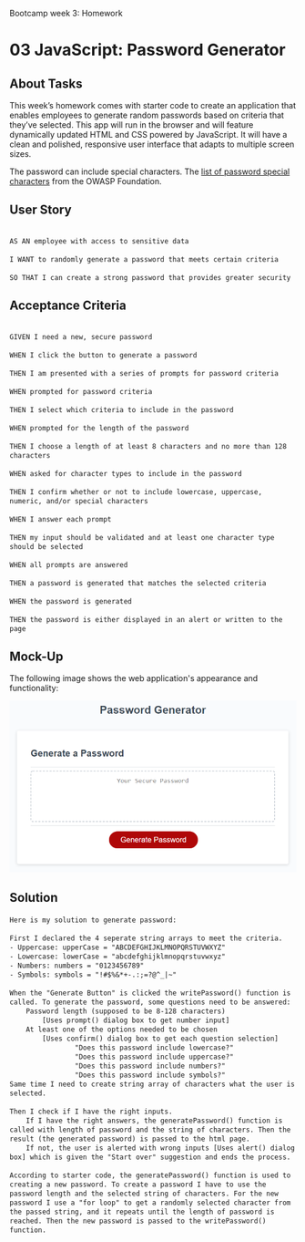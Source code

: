 Bootcamp week 3: Homework

  

# 03 JavaScript: Password Generator

  

## About Tasks

  

This week’s homework comes with starter code to create an application that enables employees to generate random passwords based on criteria that they’ve selected. This app will run in the browser and will feature dynamically updated HTML and CSS powered by JavaScript. It will have a clean and polished, responsive user interface that adapts to multiple screen sizes.

  

The password can include special characters.  The [list of password special characters](https://www.owasp.org/index.php/Password_special_characters) from the OWASP Foundation.

  

## User Story

  

```

AS AN employee with access to sensitive data

I WANT to randomly generate a password that meets certain criteria

SO THAT I can create a strong password that provides greater security

```

  

## Acceptance Criteria

  

```

GIVEN I need a new, secure password

WHEN I click the button to generate a password

THEN I am presented with a series of prompts for password criteria

WHEN prompted for password criteria

THEN I select which criteria to include in the password

WHEN prompted for the length of the password

THEN I choose a length of at least 8 characters and no more than 128 characters

WHEN asked for character types to include in the password

THEN I confirm whether or not to include lowercase, uppercase, numeric, and/or special characters

WHEN I answer each prompt

THEN my input should be validated and at least one character type should be selected

WHEN all prompts are answered

THEN a password is generated that matches the selected criteria

WHEN the password is generated

THEN the password is either displayed in an alert or written to the page

```

  

## Mock-Up

  

The following image shows the web application's appearance and functionality:

  

![The Password Generator application displays a red button to "Generate Password".](./Assets/03-javascript-homework-demo.png)

  

## Solution

```
Here is my solution to generate password: 

First I declared the 4 seperate string arrays to meet the criteria. 
- Uppercase: upperCase = "ABCDEFGHIJKLMNOPQRSTUVWXYZ"
- Lowercase: lowerCase = "abcdefghijklmnopqrstuvwxyz"
- Numbers: numbers = "0123456789"
- Symbols: symbols = "!#$%&*+-.:;=?@^_|~"

When the "Generate Button" is clicked the writePassword() function is called. To generate the password, some questions need to be answered:
	Password length (supposed to be 8-128 characters) 
		[Uses prompt() dialog box to get number input] 
	At least one of the options needed to be chosen 
		[Uses confirm() dialog box to get each question selection] 
				"Does this password include lowercase?" 
				"Does this password include uppercase?" 
				"Does this password include numbers?" 
				"Does this password include symbols?" 
Same time I need to create string array of characters what the user is selected. 

Then I check if I have the right inputs. 
	If I have the right answers, the generatePassword() function is called with length of password and the string of characters. Then the result (the generated password) is passed to the html page. 
	If not, the user is alerted with wrong inputs [Uses alert() dialog box] which is given the "Start over" suggestion and ends the process. 

According to starter code, the generatePassword() function is used to creating a new password. To create a password I have to use the password length and the selected string of characters. For the new password I use a "for loop" to get a randomly selected character from the passed string, and it repeats until the length of password is reached. Then the new password is passed to the writePassword() function.

```